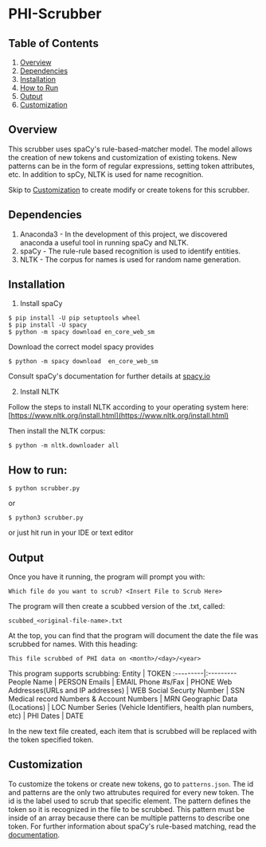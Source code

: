 # PHI-Scrubber #
## Table of Contents ##
1. [Overview](#overview)
2. [Dependencies](#dependencies)
3. [Installation](#installation)
4. [How to Run](#how-to-run)
5. [Output](#output)
6. [Customization](#customization)

## Overview ##
This scrubber uses spaCy's rule-based-matcher model. The model allows the creation of new tokens and customization of existing tokens. New patterns can be in the form of regular expressions, setting token attributes, etc. In addition to spCy, NLTK is used for name recognition.


Skip to [Customization](#customization) to create modify or create tokens for this scrubber.

## Dependencies ##
1. Anaconda3 - In the development of this project, we discovered anaconda a useful tool in running spaCy and NLTK.
2. spaCy - The rule-rule based recognition is used to identify entities.
3. NLTK - The corpus for names is used for random name generation. 

## Installation ##
1. Install spaCy
```
$ pip install -U pip setuptools wheel
$ pip install -U spacy
$ python -m spacy download en_core_web_sm
```
Download the correct model spacy provides
```
$ python -m spacy download  en_core_web_sm
```
Consult spaCy's documentation for further details at [spacy.io](https://spacy.io)

2. Install NLTK

Follow the steps to install NLTK according to your operating system here: [https://www.nltk.org/install.html](https://www.nltk.org/install.html)

Then install the NLTK corpus:
```
$ python -m nltk.downloader all
```

## How to run: ##
```
$ python scrubber.py
```
or 
```
$ python3 scrubber.py
```
or just hit run in your IDE or text editor

## Output ##
Once you have it running, the program will prompt you with:
```
Which file do you want to scrub? <Insert File to Scrub Here>
```
The program will then create a scubbed version of the .txt, called:
```
scubbed_<original-file-name>.txt
```
At the top, you can find that the program will document the date the file was scrubbed for names. With this heading:
```
This file scrubbed of PHI data on <month>/<day>/<year>
```
This program supports scrubbing:
Entity | TOKEN 
:---------|:---------
People Name | PERSON
Emails | EMAIL
Phone #s/Fax | PHONE
Web Addresses(URLs and IP addresses) | WEB 
Social Securty Number | SSN
Medical record Numbers & Account Numbers | MRN 
Geographic Data (Locations) | LOC
Number Series (Vehicle Identifiers, health plan numbers, etc) | PHI
Dates | DATE

In the new text file created, each item that is scrubbed will be replaced with the token specified token.

## Customization ##
To customize the tokens or create new tokens, go to `patterns.json`. The id and patterns are the only two attrubutes required for every new token. The id is the label used to scrub that specific element. The pattern defines the token so it is recognized in the file to be scrubbed. This pattern must be inside of an array because there can be multiple patterns to describe one token. For further information about spaCy's rule-based matching, read the [documentation](https://spacy.io/usage/rule-based-matching).

